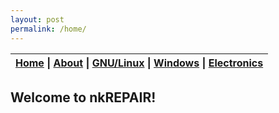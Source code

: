 ```yaml
---
layout: post
permalink: /home/
---
```


| [Home](index.md) \| [About](about.md) \| [GNU/Linux](https://media1.tenor.com/images/023e13d6a13fc233e2cea8e82727e2c6/tenor.gif?itemid=10801645) \| [Windows](https://media1.tenor.com/images/023e13d6a13fc233e2cea8e82727e2c6/tenor.gif?itemid=10801645) \| [Electronics](https://media1.tenor.com/images/023e13d6a13fc233e2cea8e82727e2c6/tenor.gif?itemid=10801645) |
| :--------

## Welcome to nkREPAIR!

